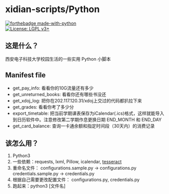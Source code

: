 # xidian-scripts/Python
[![forthebadge made-with-python](http://ForTheBadge.com/images/badges/made-with-python.svg)](https://www.python.org/)  
[![License: LGPL v3+](https://img.shields.io/badge/License-LGPL%20v3+-blue.svg)](https://www.gnu.org/licenses/lgpl-3.0)

## 这是什么？
西安电子科技大学校园生活的一些实用 Python 小脚本

## Manifest file
* get_pay_info: 看看你的10G流量还有多少
* get_unreturned_books: 看看你还有哪些书没还
* get_xdoj_log: 把你在202.117.120.31/xdoj上交过的代码都扒拉下来
* get_grades: 看看你考了多少分
* export_timetable: 把当前学期课表保存为iCalendar(.ics)格式，这样就能导入到日历软件中。注意修改第二学期作息更换日期 END_MONTH 和 END_DAY
* get_card_balance: 查询一卡通余额和指定时间段（30天内）的消费记录

## 该怎么用？

1. Python3
1. 一些依赖：requests, lxml, Pillow, icalendar, [tesseract](https://github.com/tesseract-ocr/tesseract/wiki)  
1. 重命名文件： configurations.sample.py -> configurations.py credentials.sample.py -> credentials.py
1. 根据自己需要更改配置文件： configurations.py, credentials.py 
1. 跑起来：python3 [文件名]
